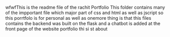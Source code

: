 wfwfThis is the readme file of the rachit Portfolio
This folder contains many of the impportant file which major part of css and html as well as jscript
so this porrtfolo is for personal as well as onemore thing is that this files contains 
the backend was built on the flask 
and a chatbot is added at the front page of the website portfolio 
thi si st about 
